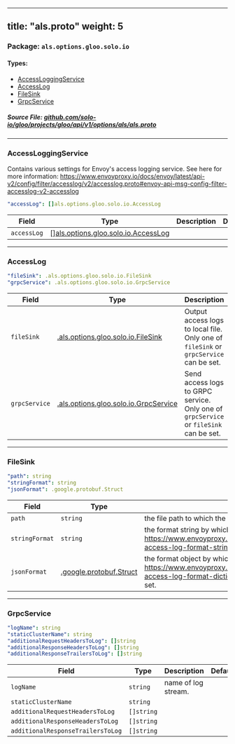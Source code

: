 
---
title: "als.proto"
weight: 5
---

<!-- Code generated by solo-kit. DO NOT EDIT. -->


### Package: `als.options.gloo.solo.io` 
#### Types:


- [AccessLoggingService](#accessloggingservice)
- [AccessLog](#accesslog)
- [FileSink](#filesink)
- [GrpcService](#grpcservice)
  



##### Source File: [github.com/solo-io/gloo/projects/gloo/api/v1/options/als/als.proto](https://github.com/solo-io/gloo/blob/master/projects/gloo/api/v1/options/als/als.proto)





---
### AccessLoggingService

 
Contains various settings for Envoy's access logging service.
See here for more information: https://www.envoyproxy.io/docs/envoy/latest/api-v2/config/filter/accesslog/v2/accesslog.proto#envoy-api-msg-config-filter-accesslog-v2-accesslog

```yaml
"accessLog": []als.options.gloo.solo.io.AccessLog

```

| Field | Type | Description | Default |
| ----- | ---- | ----------- |----------- | 
| `accessLog` | [[]als.options.gloo.solo.io.AccessLog](../als.proto.sk/#accesslog) |  |  |




---
### AccessLog



```yaml
"fileSink": .als.options.gloo.solo.io.FileSink
"grpcService": .als.options.gloo.solo.io.GrpcService

```

| Field | Type | Description | Default |
| ----- | ---- | ----------- |----------- | 
| `fileSink` | [.als.options.gloo.solo.io.FileSink](../als.proto.sk/#filesink) | Output access logs to local file. Only one of `fileSink` or `grpcService` can be set. |  |
| `grpcService` | [.als.options.gloo.solo.io.GrpcService](../als.proto.sk/#grpcservice) | Send access logs to GRPC service. Only one of `grpcService` or `fileSink` can be set. |  |




---
### FileSink



```yaml
"path": string
"stringFormat": string
"jsonFormat": .google.protobuf.Struct

```

| Field | Type | Description | Default |
| ----- | ---- | ----------- |----------- | 
| `path` | `string` | the file path to which the file access logging service will sink. |  |
| `stringFormat` | `string` | the format string by which envoy will format the log lines https://www.envoyproxy.io/docs/envoy/latest/configuration/access_log#config-access-log-format-strings. Only one of `stringFormat` or `jsonFormat` can be set. |  |
| `jsonFormat` | [.google.protobuf.Struct](https://developers.google.com/protocol-buffers/docs/reference/csharp/class/google/protobuf/well-known-types/struct) | the format object by which to envoy will emit the logs in a structured way. https://www.envoyproxy.io/docs/envoy/latest/configuration/access_log#config-access-log-format-dictionaries. Only one of `jsonFormat` or `stringFormat` can be set. |  |




---
### GrpcService



```yaml
"logName": string
"staticClusterName": string
"additionalRequestHeadersToLog": []string
"additionalResponseHeadersToLog": []string
"additionalResponseTrailersToLog": []string

```

| Field | Type | Description | Default |
| ----- | ---- | ----------- |----------- | 
| `logName` | `string` | name of log stream. |  |
| `staticClusterName` | `string` |  |  |
| `additionalRequestHeadersToLog` | `[]string` |  |  |
| `additionalResponseHeadersToLog` | `[]string` |  |  |
| `additionalResponseTrailersToLog` | `[]string` |  |  |





<!-- Start of HubSpot Embed Code -->
<script type="text/javascript" id="hs-script-loader" async defer src="//js.hs-scripts.com/5130874.js"></script>
<!-- End of HubSpot Embed Code -->
